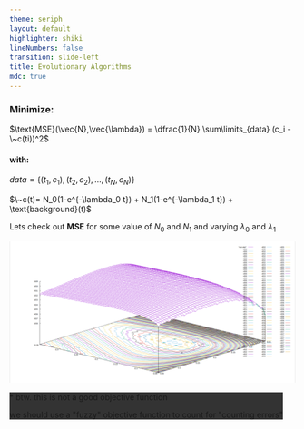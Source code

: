 ```yaml
---
theme: seriph
layout: default
highlighter: shiki
lineNumbers: false
transition: slide-left
title: Evolutionary Algorithms
mdc: true
---
```


<Titler title="Case study: Silver Isotopes" page="8"/>

### Minimize:
$\text{MSE}(\vec{N},\vec{\lambda}) = \dfrac{1}{N} \sum\limits_{data} (c_i - \~c(ti))^2$

#### with:

<p>

$data = \{(t_1,c_1), (t_2,c_2),..., (t_N,c_N)\}$
</p>
<p>

$\~c(t)= N_0(1-e^{-\lambda_0 t}) + N_1(1-e^{-\lambda_1 t}) + \text{background}(t)$
</p>

<p v-click class="pt-10">

Lets check out **MSE** for some value of $N_0$ and $N_1$ and varying $\lambda_0$ and $\lambda_1$
</p>

<img v-click src="/res/radioactive-countor.png" class="absolute inset-0 mx-auto my-auto rounded-[12px]">
<div v-click class="p-3 absolute inset-0 mx-auto my-auto rounded-[12px] text-white" style="width: fit-content; height: fit-content; background: rgba(0,0,0,0.8); backdrop-filter: blur(1px)">
    <p>* btw. this is not a good objective function</p>
    <p>we should use a "fuzzy" objective function to count for "counting errors"</p>
</div>
